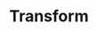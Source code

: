 ---
title: "Transform"
weight: 2
description: >
    Convert some format.
weight: 20
menu:
  main:
    weight: 20
---
